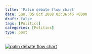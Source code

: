 ```yaml
---
title: 'Palin debate flow chart'
date: Sun, 05 Oct 2008 03:36:46 +0000
draft: false
tags: [Politics]
categories: [Politics]
type: post
---
```


[![](http://images.huffingtonpost.com/gen/41792/original.jpg "palin debate flow chart")](http://www.huffingtonpost.com/2008/10/03/sarah-palin-debate-flowch_n_131607.html)